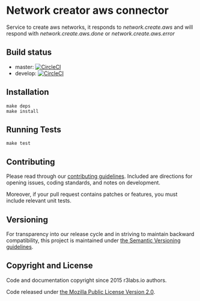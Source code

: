 # Network creator aws connector 

Service to create aws networks, it responds to *network.create.aws* and will respond with *network.create.aws.done* or *network.create.aws.error*

## Build status

* master: [![CircleCI](https://circleci.com/gh/ernestio/network-creator-aws-connector/tree/master.svg?style=svg)](https://circleci.com/gh/ernestio/network-creator-aws-connector/tree/master)
* develop: [![CircleCI](https://circleci.com/gh/ernestio/network-creator-aws-connector/tree/develop.svg?style=svg)](https://circleci.com/gh/ernestio/network-creator-aws-connector/tree/develop)

## Installation

```
make deps
make install
```

## Running Tests

```
make test
```

## Contributing

Please read through our
[contributing guidelines](CONTRIBUTING.md).
Included are directions for opening issues, coding standards, and notes on
development.

Moreover, if your pull request contains patches or features, you must include
relevant unit tests.

## Versioning

For transparency into our release cycle and in striving to maintain backward
compatibility, this project is maintained under [the Semantic Versioning guidelines](http://semver.org/).

## Copyright and License

Code and documentation copyright since 2015 r3labs.io authors.

Code released under
[the Mozilla Public License Version 2.0](LICENSE).

